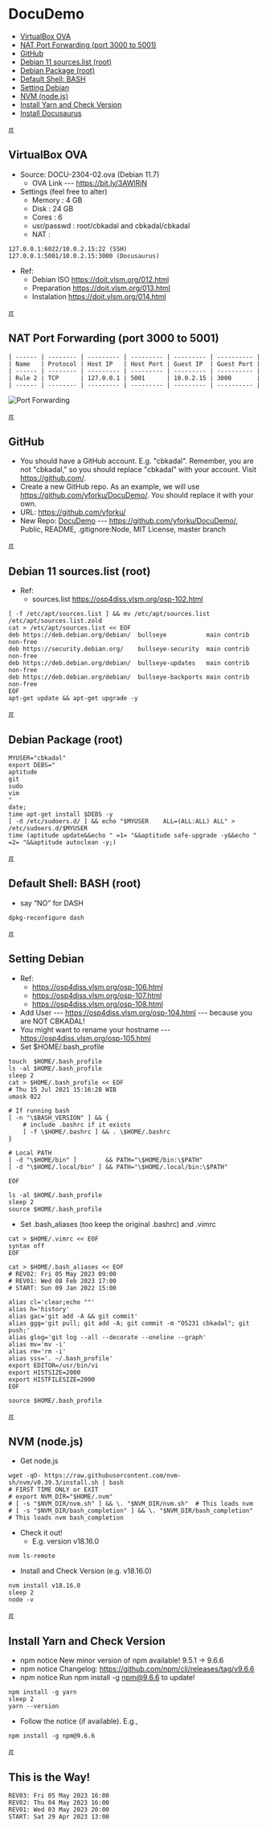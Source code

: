 # DocuDemo
* [VirtualBox OVA](#idx01)
* [NAT Port Forwarding (port 3000 to 5001)](#idx02)
* [GitHub](#idx03)
* [Debian 11 sources.list (root)](#idx04)
* [Debian Package (root)](#idx05)
* [Default Shell: BASH](#idx06)
* [Setting Debian](#idx07)
* [NVM (node.js)](#idx08)
* [Install Yarn and Check Version](#idx09)
* [Install Docusaurus](docusaurus.md)


[&#x213C;](#)<br id="idx01">
## VirtualBox OVA 
* Source: DOCU-2304-02.ova (Debian 11.7)
  * OVA Link --- <https://bit.ly/3AWlRjN>
* Settings (feel free to alter)
  * Memory     :  4 GB
  * Disk       : 24 GB
  * Cores      :  6
  * usr/passwd : root/cbkadal and cbkadal/cbkadal
  * NAT        :

```
127.0.0.1:6022/10.0.2.15:22 (SSH)
127.0.0.1:5001/10.0.2.15:3000 (Docusaurus)

```

* Ref:
  * Debian ISO <https://doit.vlsm.org/012.html>
  * Preparation <https://doit.vlsm.org/013.html>
  * Instalation <https://doit.vlsm.org/014.html>

[&#x213C;](#)<br id="idx02">
## NAT Port Forwarding (port 3000 to 5001)

```
| ------ | -------- | --------- | --------- | --------- | ---------- |
| Name   | Protocol | Host IP   | Host Port | Guest IP  | Guest Port |
| ------ | -------- | --------- | --------- | --------- | ---------- |
| Rule 2 | TCP      | 127.0.0.1 | 5001      | 10.0.2.15 | 3000       |
| ------ | -------- | --------- | --------- | --------- | ---------- |
```

![Port Forwarding](debVBOX-034.jpg)

[&#x213C;](#)<br id="idx03">
## GitHub
* You should have a GitHub account. E.g. "cbkadal".
  Remember, you are not "cbkadal," so you should replace "cbkadal" with your account.
  Visit <https://github.com/>.
* Create a new GitHub repo. As an example, we will use <https://github.com/yforku/DocuDemo/>.
  You should replace it with your own.
* URL: <https://github.com/yforku/>
* New Repo: [DocuDemo](https://github.com/yforku/DocuDemo/) --- <https://github.com/yforku/DocuDemo/>, Public, README, .gitignore:Node, MIT License, master branch

[&#x213C;](#)<br id="idx04">
## Debian 11 sources.list (root)
* Ref:
  * sources.list <https://osp4diss.vlsm.org/osp-102.html>

```
[ -f /etc/apt/sources.list ] && mv /etc/apt/sources.list /etc/apt/sources.list.zold
cat > /etc/apt/sources.list << EOF
deb https://deb.debian.org/debian/  bullseye           main contrib non-free
deb https://security.debian.org/    bullseye-security  main contrib non-free
deb https://deb.debian.org/debian/  bullseye-updates   main contrib non-free
deb https://deb.debian.org/debian/  bullseye-backports main contrib non-free
EOF
apt-get update && apt-get upgrade -y

```

[&#x213C;](#)<br id="idx05">
## Debian Package (root)

```
MYUSER="cbkadal"
export DEBS="
aptitude
git
sudo
vim
"
date;
time apt-get install $DEBS -y
[ -d /etc/sudoers.d/ ] && echo "$MYUSER    ALL=(ALL:ALL) ALL" > /etc/sudoers.d/$MYUSER
time (aptitude update&&echo " =1= "&&aptitude safe-upgrade -y&&echo " =2= "&&aptitude autoclean -y;)

```

[&#x213C;](#)<br id="idx06">
## Default Shell: BASH (root)
* say “NO” for DASH

```
dpkg-reconfigure dash

```

[&#x213C;](#)<br id="idx07">
## Setting Debian
* Ref:
  * <https://osp4diss.vlsm.org/osp-106.html>
  * <https://osp4diss.vlsm.org/osp-107.html>
  * <https://osp4diss.vlsm.org/osp-108.html>
* Add User --- <https://osp4diss.vlsm.org/osp-104.html> --- because you are NOT CBKADAL!
* You might want to rename your hostname --- <https://osp4diss.vlsm.org/osp-105.html>
* Set $HOME/.bash_profile

```
touch  $HOME/.bash_profile
ls -al $HOME/.bash_profile
sleep 2
cat > $HOME/.bash_profile << EOF
# Thu 15 Jul 2021 15:16:28 WIB
umask 022

# If running bash
[ -n "\$BASH_VERSION" ] && {
    # include .bashrc if it exists
    [ -f \$HOME/.bashrc ] && . \$HOME/.bashrc
}

# Local PATH
[ -d "\$HOME/bin" ]        && PATH="\$HOME/bin:\$PATH"
[ -d "\$HOME/.local/bin" ] && PATH="\$HOME/.local/bin:\$PATH"

EOF

ls -al $HOME/.bash_profile
sleep 2
source $HOME/.bash_profile

```


* Set .bash_aliases (too keep the original .bashrc) and .vimrc

```
cat > $HOME/.vimrc << EOF
syntax off
EOF

cat > $HOME/.bash_aliases << EOF
# REV02: Fri 05 May 2023 09:00
# REV01: Wed 08 Feb 2023 17:00
# START: Sun 09 Jan 2022 15:00

alias cl='clear;echo ""'
alias h='history'
alias gac='git add -A && git commit'
alias ggg='git pull; git add -A; git commit -m "OS231 cbkadal"; git push;'
alias glog='git log --all --decorate --oneline --graph'
alias mv='mv -i'
alias rm='rm -i'
alias sss='. ~/.bash_profile'
export EDITOR=/usr/bin/vi
export HISTSIZE=2000
export HISTFILESIZE=2000
EOF

source $HOME/.bash_profile

```

[&#x213C;](#)<br id="idx08">
## NVM (node.js)

* Get node.js

```
wget -qO- https://raw.githubusercontent.com/nvm-sh/nvm/v0.39.3/install.sh | bash
# FIRST TIME ONLY or EXIT
# export NVM_DIR="$HOME/.nvm"
# [ -s "$NVM_DIR/nvm.sh" ] && \. "$NVM_DIR/nvm.sh"  # This loads nvm
# [ -s "$NVM_DIR/bash_completion" ] && \. "$NVM_DIR/bash_completion"  # This loads nvm bash_completion

```

* Check it out!
  * E.g. version v18.16.0

```
nvm ls-remote

```

* Install and Check Version (e.g. v18.16.0)

```
nvm install v18.16.0
sleep 2
node -v

```

[&#x213C;](#)<br id="idx09">
## Install Yarn and Check Version
* npm notice New minor version of npm available! 9.5.1 -> 9.6.6
* npm notice Changelog: https://github.com/npm/cli/releases/tag/v9.6.6
* npm notice Run npm install -g npm@9.6.6 to update!

```
npm install -g yarn
sleep 2
yarn --version

```

* Follow the notice (if available). E.g.,

```
npm install -g npm@9.6.6 

```

[&#x213C;](#)<br id="idxZZ">
## This is the Way!

```
REV03: Fri 05 May 2023 16:00
REV02: Thu 04 May 2023 16:00
REV01: Wed 03 May 2023 20:00
START: Sat 29 Apr 2023 13:00
```
